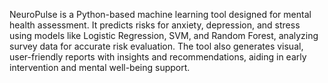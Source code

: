 NeuroPulse is a Python-based machine learning tool designed for mental health assessment. It predicts risks for anxiety, depression, and stress using models like Logistic Regression, SVM, and Random Forest, analyzing survey data for accurate risk evaluation. The tool also generates visual, user-friendly reports with insights and recommendations, aiding in early intervention and mental well-being support.
